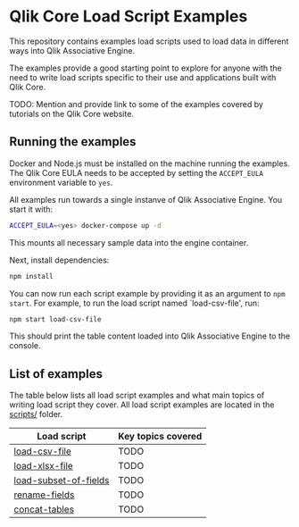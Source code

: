 # Qlik Core Load Script Examples

This repository contains examples load scripts used to load data in different ways into Qlik Associative Engine.

The examples provide a good starting point to explore for anyone with the need to write load scripts specific to their
use and applications built with Qlik Core.

TODO: Mention and provide link to some of the examples covered by tutorials on the Qlik Core website.

## Running the examples

Docker and Node.js must be installed on the machine running the examples. The Qlik Core EULA needs to be accepted by
setting the `ACCEPT_EULA` environment variable to `yes`.

All examples run towards a single instanve of Qlik Associative Engine. You start it with:

```sh
ACCEPT_EULA=<yes> docker-compose up -d
```

This mounts all necessary sample data into the engine container.

Next, install dependencies:

```sh
npm install
```

You can now run each script example by providing it as an argument to `npm start`. For example, to run the load script
named `load-csv-file', run:

```sh
npm start load-csv-file
```

This should print the table content loaded into Qlik Associative Engine to the console.

## List of examples

The table below lists all load script examples and what main topics of writing load script they cover. All load script
examples are located in the [scripts/](./scripts/) folder.

Load script | Key topics covered
----------- | ------------------
[load-csv-file](./scripts/load-csv-file) | TODO
[load-xlsx-file](./scripts/load-xlsx-file) | TODO
[load-subset-of-fields](./scripts/load-subset-of-fields) | TODO
[rename-fields](./scripts/rename-fields) | TODO
[concat-tables](./scripts/concat-tables) | TODO
